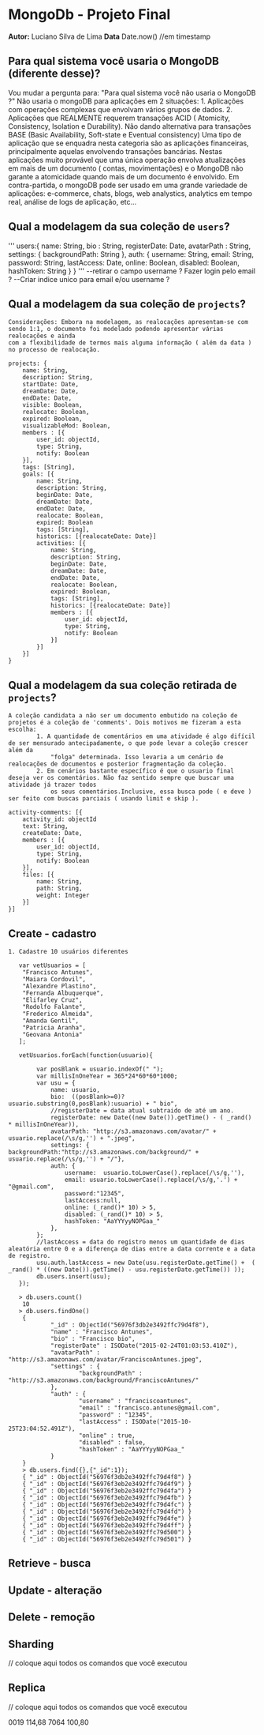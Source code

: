# MongoDb - Projeto Final
**Autor:** Luciano Silva de Lima
**Data** Date.now() //em timestamp

## Para qual sistema você usaria o MongoDB (diferente desse)?

   Vou mudar a pergunta para: "Para qual sistema você não usaria o MongoDB ?"
   Não usaria o mongoDB para aplicações em 2 situações:
     1. Aplicações com operações complexas que envolvam vários grupos de dados.
	 2. Aplicações que REALMENTE requerem transações ACID ( Atomicity, Consistency, Isolation e Durability). Não dando alternativa para transações BASE
	    (Basic Availability, Soft-state e Eventual consistency)
   Uma tipo de aplicação que se enquadra nesta categoria são as aplicações financeiras, principalmente aquelas envolvendo transações bancárias. Nestas
   aplicações muito provável que uma única operação envolva atualizações em mais de um documento ( contas, movimentações) e o MongoDB não garante a atomicidade
   quando mais de um documento é envolvido.
   Em contra-partida, o mongoDB pode ser usado em uma grande variedade de aplicações: e-commerce, chats, blogs, web analystics, analytics em tempo real, análise de logs de aplicação, etc...

## Qual a modelagem da sua coleção de `users`?
'''
  users:{
  	name: String,
	bio : String,
	registerDate: Date,
	avatarPath  : String,
	settings: {
		backgroundPath: String
	},
	auth: {
		username: String,
		email: String,
		password: String,
		lastAccess: Date,
		online: Boolean,
		disabled: Boolean,
		hashToken: String
	}
  }
'''
  --retirar o campo username ? Fazer login pelo email ?
  --Criar indice unico para email e/ou username ?
  
## Qual a modelagem da sua coleção de `projects`?

	Considerações: Embora na modelagem, as realocações apresentam-se com sendo 1:1, o documento foi modelado podendo apresentar várias realocações e ainda
    com a flexibilidade de termos mais alguma informação ( além da data ) no processo de realocação.
	
	projects: { 
		name: String,
		description: String,
		startDate: Date,
		dreamDate: Date,
		endDate: Date,
		visible: Boolean, 
		realocate: Boolean,
		expired: Boolean,
		visualizableMod: Boolean,
		members : [{
			user_id: objectId,
			type: String,
			notify: Boolean
		}],
		tags: [String],
		goals: [{
			name: String,
			description: String,
			beginDate: Date,
			dreamDate: Date,
			endDate: Date,
			realocate: Boolean,
			expired: Boolean
			tags: [String],
			historics: [{realocateDate: Date}]
			activities: [{
				name: String,
				description: String,
				beginDate: Date,
				dreamDate: Date,
				endDate: Date,
				realocate: Boolean,
				expired: Boolean,
				tags: [String],
				historics: [{realocateDate: Date}]
				members : [{
					user_id: objectId,
					type: String,
					notify: Boolean
				}]
			}]
		}]
	}

## Qual a modelagem da sua coleção retirada de `projects`?
	
	A coleção candidata a não ser um documento embutido na coleção de projetos é a coleção de 'comments'. Dois motivos me fizeram a esta escolha:
			1. A quantidade de comentários em uma atividade é algo difícil de ser mensurado antecipadamente, o que pode levar a coleção crescer além da
				"folga" determinada. Isso levaria a um cenário de realocações de documentos e posterior fragmentação da coleção.
			2. Em cenários bastante específico é que o usuario final deseja ver os comentários. Não faz sentido sempre que buscar uma atividade já trazer todos
				os seus comentários.Inclusive, essa busca pode ( e deve ) ser feito com buscas parciais ( usando limit e skip ).
		
	activity-comments: [{
	    activity_id: objectId
		text: String,
		createDate: Date,
		members : [{
			user_id: objectId,
			type: String,
			notify: Boolean
		}],
		files: [{
			name: String,
			path: String,
			weight: Integer
		}]
	}]
				
## Create - cadastro

	1. Cadastre 10 usuários diferentes

	   var vetUsuarios = [
		"Francisco Antunes", 
		"Maiara Cordovil", 
		"Alexandre Plastino", 
		"Fernanda Albuquerque", 
		"Elifarley Cruz", 
		"Rodolfo Falante", 
		"Frederico Almeida",
		"Amanda Gentil",
		"Patricia Aranha",
		"Geovana Antonia"
	   ];
	   
	   vetUsuarios.forEach(function(usuario){
	   
	        var posBlank = usuario.indexOf(" ");
			var millisInOneYear = 365*24*60*60*1000;
			var usu = {
				name: usuario,
				bio:  ((posBlank>=0)?usuario.substring(0,posBlank):usuario) + " bio",
				//registerDate = data atual subtraido de até um ano.
				registerDate: new Date((new Date()).getTime() - ( _rand() * millisInOneYear)),
				avatarPath: "http://s3.amazonaws.com/avatar/" + usuario.replace(/\s/g,'') + ".jpeg",
				settings: { backgroundPath:"http://s3.amazonaws.com/background/" + usuario.replace(/\s/g,'') + "/"},
				auth: {
					username:  usuario.toLowerCase().replace(/\s/g,''),
					email: usuario.toLowerCase().replace(/\s/g,'.') + "@gmail.com",
					password:"12345",
					lastAccess:null,
					online: (_rand()* 10) > 5,
					disabled: (_rand()* 10) > 5,
					hashToken: "AaYYYyyNOPGaa_"
				},
			};
			//lastAccess = data do registro menos um quantidade de dias aleatória entre 0 e a diferença de dias entre a data corrente e a data de registro.
			usu.auth.lastAccess = new Date(usu.registerDate.getTime() +  ( _rand() * ((new Date()).getTime() - usu.registerDate.getTime()) ));
			db.users.insert(usu);
	   });

	   > db.users.count()
		10
	   > db.users.findOne()
		{
				"_id" : ObjectId("56976f3db2e3492ffc79d4f8"),
				"name" : "Francisco Antunes",
				"bio" : "Francisco bio",
				"registerDate" : ISODate("2015-02-24T01:03:53.410Z"),
				"avatarPath" : "http://s3.amazonaws.com/avatar/FranciscoAntunes.jpeg",
				"settings" : {
						"backgroundPath" : "http://s3.amazonaws.com/background/FranciscoAntunes/"
				},
				"auth" : {
						"username" : "franciscoantunes",
						"email" : "francisco.antunes@gmail.com",
						"password" : "12345",
						"lastAccess" : ISODate("2015-10-25T23:04:52.491Z"),
						"online" : true,
						"disabled" : false,
						"hashToken" : "AaYYYyyNOPGaa_"
				}
		}
		> db.users.find({},{"_id":1});
		{ "_id" : ObjectId("56976f3db2e3492ffc79d4f8") }
		{ "_id" : ObjectId("56976f3eb2e3492ffc79d4f9") }
		{ "_id" : ObjectId("56976f3eb2e3492ffc79d4fa") }
		{ "_id" : ObjectId("56976f3eb2e3492ffc79d4fb") }
		{ "_id" : ObjectId("56976f3eb2e3492ffc79d4fc") }
		{ "_id" : ObjectId("56976f3eb2e3492ffc79d4fd") }
		{ "_id" : ObjectId("56976f3eb2e3492ffc79d4fe") }
		{ "_id" : ObjectId("56976f3eb2e3492ffc79d4ff") }
		{ "_id" : ObjectId("56976f3eb2e3492ffc79d500") }
		{ "_id" : ObjectId("56976f3eb2e3492ffc79d501") }
  
## Retrieve - busca

## Update - alteração

## Delete - remoção

## Sharding
// coloque aqui todos os comandos que você executou

## Replica
// coloque aqui todos os comandos que você executou

0019 114,68
7064  100,80